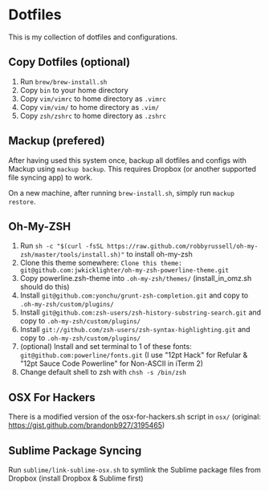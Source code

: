 # Dotfiles

This is my collection of dotfiles and configurations.

## Copy Dotfiles (optional)

1. Run `brew/brew-install.sh`
2. Copy `bin` to your home directory
3. Copy `vim/vimrc` to home directory as `.vimrc`
4. Copy `vim/vim/` to home directory as `.vim/`
5. Copy `zsh/zshrc` to home directory as `.zshrc`

## Mackup (prefered)

After having used this system once, backup all dotfiles and configs with Mackup using `mackup backup`. This requires Dropbox (or another supported file syncing app) to work.

On a new machine, after running `brew-install.sh`, simply run `mackup restore`.

## Oh-My-ZSH

1. Run `sh -c "$(curl -fsSL https://raw.github.com/robbyrussell/oh-my-zsh/master/tools/install.sh)"` to install oh-my-zsh
2. Clone this theme somewhere: `Clone this theme: git@github.com:jwkicklighter/oh-my-zsh-powerline-theme.git`
3. Copy powerline.zsh-theme into `.oh-my-zsh/themes/` (install_in_omz.sh should do this)
4. Install `git@github.com:yonchu/grunt-zsh-completion.git` and copy to `.oh-my-zsh/custom/plugins/`
5. Install `git@github.com:zsh-users/zsh-history-substring-search.git` and copy to `.oh-my-zsh/custom/plugins/`
6. Install `git://github.com/zsh-users/zsh-syntax-highlighting.git` and copy to `.oh-my-zsh/custom/plugins/`
7. (optional) Install and set terminal to 1 of these fonts: `git@github.com:powerline/fonts.git` (I use "12pt Hack" for Refular & "12pt Sauce Code Powerline" for Non-ASCII in iTerm 2)
8. Change default shell to zsh with `chsh -s /bin/zsh`

## OSX For Hackers

There is a modified version of the osx-for-hackers.sh script in `osx/` (original: https://gist.github.com/brandonb927/3195465)

## Sublime Package Syncing
Run `sublime/link-sublime-osx.sh` to symlink the Sublime package files from Dropbox (install Dropbox & Sublime first)